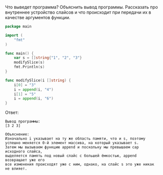 Что выведет программа? Объяснить вывод программы. Рассказать про внутреннее устройство слайсов и что происходит при передачи их в качестве аргументов функции.

```go
package main

import (
	"fmt"
)

func main() {
	var s = []string{"1", "2", "3"}
	modifySlice(s)
	fmt.Println(s)
}

func modifySlice(i []string) {
	i[0] = "3"
	i = append(i, "4")
	i[1] = "5"
	i = append(i, "6")
}
```

Ответ:
```
Вывод программы:
[3 2 3]

Объяснение:
Изначально i указывает на ту же область памяти, что и s, поэтому
успешно меняется 0-й элемент массива, на который указывает s.
Затем мы вызываем функцию append и поскольку мы превышаем cap исходного слайса,
выделяется память под новый слайс с большей ёмкостью, append возвращает уже его
все изменения происходят уже с ним, однако, на слайс s это уже никак не влияет. 
```
